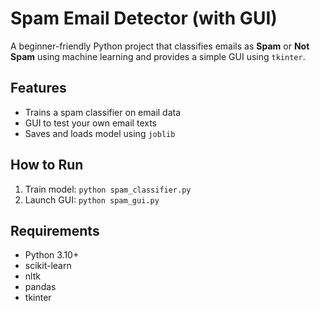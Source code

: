 # Spam Email Detector (with GUI)

A beginner-friendly Python project that classifies emails as **Spam** or **Not Spam** using machine learning and provides a simple GUI using `tkinter`.

## Features
- Trains a spam classifier on email data
- GUI to test your own email texts
- Saves and loads model using `joblib`

## How to Run
1. Train model: `python spam_classifier.py`
2. Launch GUI: `python spam_gui.py`

## Requirements
- Python 3.10+
- scikit-learn
- nltk
- pandas
- tkinter


